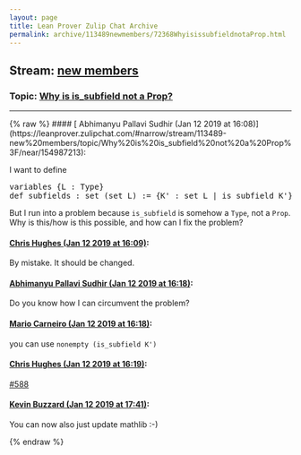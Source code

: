 ```yaml
---
layout: page
title: Lean Prover Zulip Chat Archive 
permalink: archive/113489newmembers/72368WhyisissubfieldnotaProp.html
---
```


## Stream: [new members](https://leanprover-community.github.io/archive/113489newmembers/index.html)
### Topic: [Why is is_subfield not a Prop?](https://leanprover-community.github.io/archive/113489newmembers/72368WhyisissubfieldnotaProp.html)

---

<base href="https://leanprover.zulipchat.com">
{% raw %}
#### [ Abhimanyu Pallavi Sudhir (Jan 12 2019 at 16:08)](https://leanprover.zulipchat.com/#narrow/stream/113489-new%20members/topic/Why%20is%20is_subfield%20not%20a%20Prop%3F/near/154987213):
<p>I want to define</p>
<div class="codehilite"><pre><span></span><span class="kn">variables</span> <span class="o">{</span><span class="n">L</span> <span class="o">:</span> <span class="kt">Type</span><span class="o">}</span>
<span class="n">def</span> <span class="n">subfields</span> <span class="o">:</span> <span class="n">set</span> <span class="o">(</span><span class="n">set</span> <span class="n">L</span><span class="o">)</span> <span class="o">:=</span> <span class="o">{</span><span class="n">K&#39;</span> <span class="o">:</span> <span class="n">set</span> <span class="n">L</span> <span class="bp">|</span> <span class="n">is_subfield</span> <span class="n">K&#39;</span><span class="o">}</span>
</pre></div>


<p>But I run into a problem because <code>is_subfield</code> is somehow a <code>Type</code>, not a <code>Prop</code>. Why is this/how is this possible, and how can I fix the problem?</p>

#### [ Chris Hughes (Jan 12 2019 at 16:09)](https://leanprover.zulipchat.com/#narrow/stream/113489-new%20members/topic/Why%20is%20is_subfield%20not%20a%20Prop%3F/near/154987224):
<p>By mistake. It should be changed.</p>

#### [ Abhimanyu Pallavi Sudhir (Jan 12 2019 at 16:18)](https://leanprover.zulipchat.com/#narrow/stream/113489-new%20members/topic/Why%20is%20is_subfield%20not%20a%20Prop%3F/near/154987515):
<p>Do you know how I can circumvent the problem?</p>

#### [ Mario Carneiro (Jan 12 2019 at 16:18)](https://leanprover.zulipchat.com/#narrow/stream/113489-new%20members/topic/Why%20is%20is_subfield%20not%20a%20Prop%3F/near/154987518):
<p>you can use <code>nonempty (is_subfield K')</code></p>

#### [ Chris Hughes (Jan 12 2019 at 16:19)](https://leanprover.zulipchat.com/#narrow/stream/113489-new%20members/topic/Why%20is%20is_subfield%20not%20a%20Prop%3F/near/154987531):
<p><a href="https://github.com/leanprover/mathlib/issues/588" target="_blank" title="https://github.com/leanprover/mathlib/issues/588">#588</a></p>

#### [ Kevin Buzzard (Jan 12 2019 at 17:41)](https://leanprover.zulipchat.com/#narrow/stream/113489-new%20members/topic/Why%20is%20is_subfield%20not%20a%20Prop%3F/near/154990392):
<p>You can now also just update mathlib :-)</p>


{% endraw %}
